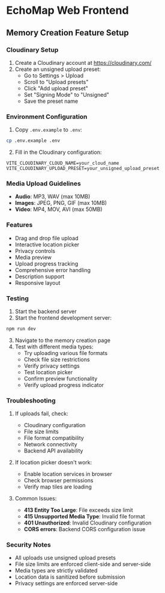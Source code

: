 # EchoMap Web Frontend

## Memory Creation Feature Setup

### Cloudinary Setup
1. Create a Cloudinary account at https://cloudinary.com/
2. Create an unsigned upload preset:
   - Go to Settings > Upload
   - Scroll to "Upload presets"
   - Click "Add upload preset"
   - Set "Signing Mode" to "Unsigned"
   - Save the preset name

### Environment Configuration
1. Copy `.env.example` to `.env`:
```bash
cp .env.example .env
```

2. Fill in the Cloudinary configuration:
```env
VITE_CLOUDINARY_CLOUD_NAME=your_cloud_name
VITE_CLOUDINARY_UPLOAD_PRESET=your_unsigned_upload_preset
```

### Media Upload Guidelines
- **Audio**: MP3, WAV (max 10MB)
- **Images**: JPEG, PNG, GIF (max 10MB)
- **Video**: MP4, MOV, AVI (max 50MB)

### Features
- Drag and drop file upload
- Interactive location picker
- Privacy controls
- Media preview
- Upload progress tracking
- Comprehensive error handling
- Description support
- Responsive layout

### Testing
1. Start the backend server
2. Start the frontend development server:
```bash
npm run dev
```
3. Navigate to the memory creation page
4. Test with different media types:
   - Try uploading various file formats
   - Check file size restrictions
   - Verify privacy settings
   - Test location picker
   - Confirm preview functionality
   - Verify upload progress indicator

### Troubleshooting
1. If uploads fail, check:
   - Cloudinary configuration
   - File size limits
   - File format compatibility
   - Network connectivity
   - Backend API availability

2. If location picker doesn't work:
   - Enable location services in browser
   - Check browser permissions
   - Verify map tiles are loading

3. Common Issues:
   - **413 Entity Too Large**: File exceeds size limit
   - **415 Unsupported Media Type**: Invalid file format
   - **401 Unauthorized**: Invalid Cloudinary configuration
   - **CORS errors**: Backend CORS configuration issue

### Security Notes
- All uploads use unsigned upload presets
- File size limits are enforced client-side and server-side
- Media types are strictly validated
- Location data is sanitized before submission
- Privacy settings are enforced server-side